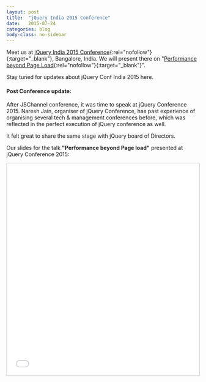 ```yaml
---
layout: post
title:  "jQuery India 2015 Conference"
date:   2015-07-24
categories: blog
body-class: no-sidebar
---
```


Meet us at [jQuery India 2015 Conference](http://jqueryconf.in/){:rel="nofollow"}{:target="_blank"}, Bangalore, India. We will present there on "[Performance beyond Page Load](http://confengine.com/jquery-conf-2015/proposal/1173/performance-beyond-page-load){:rel="nofollow"}{:target="_blank"}".

Stay tuned for updates about jQuery Conf India 2015 here.

#### Post Conference update:

After JSChannel conference, it was time to speak at jQuery Conference 2015. Naresh Jain, organiser of jQuery Conference, has past experience of organising several tech & management conferences before, which was reflected in the perfect execution of jQuery conference as well.

It felt great to share the same stage with jQuery board of Directors.

Our slides for the talk **"Performance beyond Page load"** presented at jQuery Conference 2015:

<iframe src="//www.slideshare.net/slideshow/embed_code/key/N2qn6wWKVO1WG" height="555" frameborder="0" marginwidth="0" marginheight="0" scrolling="no" style="border:1px solid #CCC; border-width:1px; margin-bottom:5px; max-width: 100%;width: 100%;" allowfullscreen> </iframe>